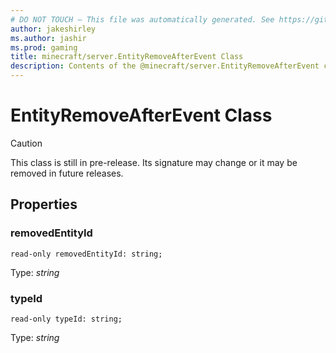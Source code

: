 ```yaml
---
# DO NOT TOUCH — This file was automatically generated. See https://github.com/mojang/minecraftapidocsgenerator to modify descriptions, examples, etc.
author: jakeshirley
ms.author: jashir
ms.prod: gaming
title: minecraft/server.EntityRemoveAfterEvent Class
description: Contents of the @minecraft/server.EntityRemoveAfterEvent class.
---
```

# EntityRemoveAfterEvent Class

> [!CAUTION]
> This class is still in pre-release.  Its signature may change or it may be removed in future releases.

## Properties

### **removedEntityId**
`read-only removedEntityId: string;`

Type: *string*

### **typeId**
`read-only typeId: string;`

Type: *string*
